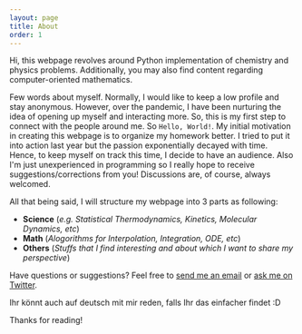 ```yaml
---
layout: page
title: About
order: 1
---
```


<p class="message">
  Hi, this webpage revolves around Python implementation of chemistry and physics problems. Additionally, you may also find content regarding computer-oriented mathematics.
</p>

Few words about myself. Normally, I would like to keep a low profile and stay anonymous. However, over the pandemic, I have been nurturing the idea of opening up myself and interacting more. So, this is my first step to connect with the people around me. So `Hello, World!`. My initial motivation in creating this webpage is to organize my homework better. I tried to put it into action last year but the passion exponentially decayed with time. Hence, to keep myself on track this time, I decide to have an audience. Also I'm just unexperienced in programming so I really hope to receive suggestions/corrections from you! Discussions are, of course, always welcomed. 

All that being said, I will structure my webpage into 3 parts as following:
* **Science** (*e.g. Statistical Thermodynamics, Kinetics, Molecular Dynamics, etc*)
* **Math** (*Alogorithms for Interpolation, Integration, ODE, etc*)
* **Others** (*Stuffs that I find interesting and about which I want to share my perspective*)




Have questions or suggestions? Feel free to [send me an email](mailto:nguyed99@zedat.fu-berlin.de) or [ask me on Twitter](https://twitter.com/psireal99).

Ihr könnt auch auf deutsch mit mir reden, falls Ihr das einfacher findet :D

Thanks for reading!
